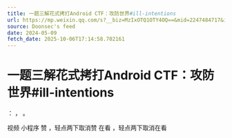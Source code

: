 ```yaml
---
title: 一题三解花式拷打Android CTF：攻防世界#ill-intentions
url: https://mp.weixin.qq.com/s?__biz=MzIxOTQ1OTY4OQ==&mid=2247484717&idx=1&sn=963631b2e9b67bdf371b197528d8fb3b
source: Doonsec's feed
date: 2024-05-09
fetch_date: 2025-10-06T17:14:58.702161
---
```


# 一题三解花式拷打Android CTF：攻防世界#ill-intentions

：
，
。

视频
小程序
赞
，轻点两下取消赞
在看
，轻点两下取消在看
